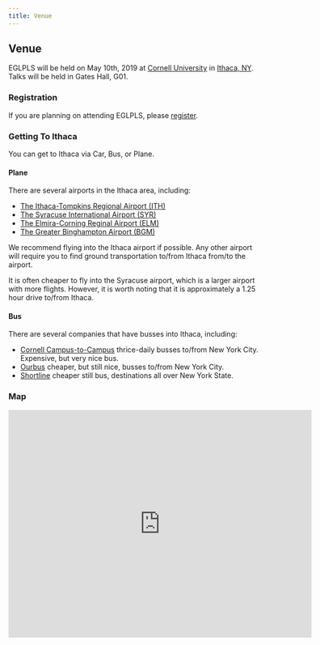 ```yaml
---
title: Venue
---
```


## Venue

EGLPLS will be held on May 10th, 2019 at [Cornell University](https://www.cornell.edu) in [Ithaca, NY](https://www.cityofithaca.org/).
Talks will be held in Gates Hall, G01.

### Registration

If you are planning on attending EGLPLS, please [register](https://forms.gle/jvyrgq8qYwC9BbSS7).

### Getting To Ithaca

You can get to Ithaca via Car, Bus, or Plane.

#### Plane

There are several airports in the Ithaca area, including:

* [The Ithaca-Tompkins Regional Airport (ITH)](https://flyithaca.com/)
* [The Syracuse International Airport (SYR)](https://www.syrairport.org/)
* [The Elmira-Corning Reginal Airport (ELM)](http://www.flyelm.com/)
* [The Greater Binghampton Airport (BGM)](http://binghamtonairport.com/)

We recommend flying into the Ithaca airport if possible.
Any other airport will require you to find ground transportation to/from Ithaca from/to the airport.

It is often cheaper to fly into the Syracuse airport, which is a larger airport with more flights.
However, it is worth noting that it is approximately a 1.25 hour drive to/from Ithaca.

#### Bus

There are several companies that have busses into Ithaca, including:

* [Cornell Campus-to-Campus](https://fcs.cornell.edu/content/campus-campus-bus-service/) thrice-daily busses to/from New York City. Expensive, but very nice bus.
* [Ourbus](https://www.ourbus.com/routes/nyc-to-ithaca) cheaper, but still nice, busses to/from New York City.
* [Shortline](https://web.coachusa.com/shortline/index.asp?nt=0) cheaper still bus, destinations all over New York State.

### Map

<iframe src="https://www.google.com/maps/embed?pb=!1m18!1m12!1m3!1d2944.1665330308724!2d-76.4842565837158!3d42.44547267918121!2m3!1f0!2f0!3f0!3m2!1i1024!2i768!4f13.1!3m3!1m2!1s0x89d0818b7715e415%3A0x8f3c9ecd46fbf32e!2sStatler+Hall+and+Auditorium!5e0!3m2!1sen!2sus!4v1548787116838" width="600" height="450" frameborder="0" style="border:0" allowfullscreen></iframe>

